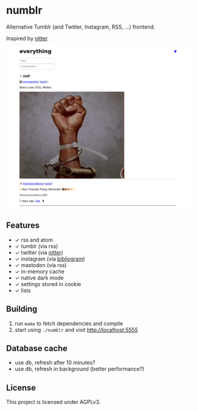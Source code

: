 # numblr

Alternative Tumblr (and Twitter, Instagram, RSS, ...) frontend.

Inspired by [nitter](https://github.com/zedeus/nitter).

![screenshot of the main page](./screenshot.png)

## Features

- ✓ rss and atom
- ✓ tumblr (via rss)
- ✓ twitter (via [nitter](https://github.com/zedeus/nitter))
- ✓ instagram (via [bibliogram](https://sr.ht/~cadence/bibliogram))
- ✓ mastodon (via rss)
- ✓ in-memory cache
- ✓ native dark mode
- ✓ settings stored in cookie
- ✓ lists

## Building

1. run `make` to fetch dependencies and compile
2. start using `./numblr` and visit <http://localhost:5555>

## Database cache

- use db, refresh after 10 minutes?
- use db, refresh in background (better performance?)

## License

This project is licensed under AGPLv3.
